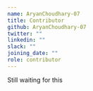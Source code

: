 ```yaml
---
name: AryanChoudhary-07
title: Contributor
github: AryanChoudhary-07
twitter: ""
linkedin: ""
slack: ""
joining_date: ""
role: contributor
---
```


Still waiting for this
